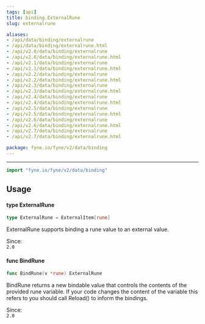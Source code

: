 ```yaml
---
tags: [api]
title: binding.ExternalRune
slug: externalrune

aliases:
- /api/data/binding/externalrune
- /api/data/binding/externalrune.html
- /api/v2.0/data/binding/externalrune
- /api/v2.0/data/binding/externalrune.html
- /api/v2.1/data/binding/externalrune
- /api/v2.1/data/binding/externalrune.html
- /api/v2.2/data/binding/externalrune
- /api/v2.2/data/binding/externalrune.html
- /api/v2.3/data/binding/externalrune
- /api/v2.3/data/binding/externalrune.html
- /api/v2.4/data/binding/externalrune
- /api/v2.4/data/binding/externalrune.html
- /api/v2.5/data/binding/externalrune
- /api/v2.5/data/binding/externalrune.html
- /api/v2.6/data/binding/externalrune
- /api/v2.6/data/binding/externalrune.html
- /api/v2.7/data/binding/externalrune
- /api/v2.7/data/binding/externalrune.html

package: fyne.io/fyne/v2/data/binding
---
```



---
```go
import "fyne.io/fyne/v2/data/binding"
```

## Usage

#### type ExternalRune

```go
type ExternalRune = ExternalItem[rune]
```

ExternalRune supports binding a rune value to an external value.


<div class="since">Since: <code>
2.0</code></div>

#### func  BindRune

```go
func BindRune(v *rune) ExternalRune
```
BindRune returns a new bindable value that controls the contents of the provided rune variable. If your code changes the content of the variable this refers to you should call Reload() to inform the bindings.


<div class="since">Since: <code>
2.0</code></div>
